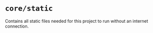 # `core/static`

Contains all static files needed for this project to run without an internet connection.

